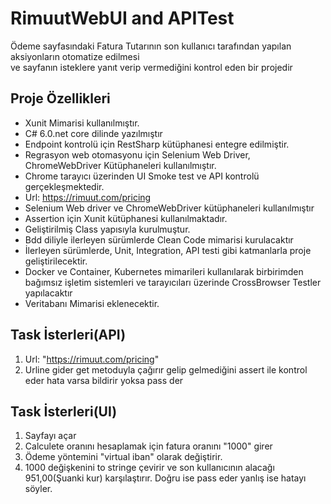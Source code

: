# RimuutWebUI and APITest
Ödeme sayfasındaki Fatura Tutarının son kullanıcı tarafından yapılan aksiyonların otomatize edilmesi <br>
ve sayfanın isteklere yanıt verip vermediğini kontrol eden bir projedir  
## Proje Özellikleri
* Xunit Mimarisi kullanılmıştır.
* C# 6.0.net core dilinde yazılmıştır
* Endpoint kontrolü için RestSharp kütüphanesi entegre edilmiştir.
* Regrasyon web otomasyonu için Selenium Web Driver, ChromeWebDriver Kütüphaneleri kullanılmıştır.
* Chrome tarayıcı üzerinden UI Smoke test ve API kontrolü gerçekleşmektedir.
* Url: https://rimuut.com/pricing
* Selenium Web driver ve ChromeWebDriver kütüphaneleri kullanılmıştır
* Assertion için Xunit kütüphanesi kullanılmaktadır.
* Geliştirilmiş Class yapısıyla kurulmuştur.
* Bdd diliyle ilerleyen sürümlerde Clean Code mimarisi kurulacaktır
* İlerleyen sürümlerde, Unit, Integration, API testi gibi katmanlarla proje geliştirilecektir.
* Docker ve Container, Kubernetes mimarileri kullanılarak birbirimden bağımsız işletim sistemleri ve tarayıcıları üzerinde CrossBrowser Testler yapılacaktır
* Veritabanı Mimarisi eklenecektir.

## Task İsterleri(API)
1. Url: "https://rimuut.com/pricing" 
2. Urline gider get metoduyla çağırır gelip gelmediğini assert ile kontrol eder hata varsa bildirir yoksa pass der

## Task İsterleri(UI)
1. Sayfayı açar
2. Calculete oranını hesaplamak için fatura oranını "1000" girer
3. Ödeme yöntemini "virtual iban" olarak değiştirir.
4. 1000 değişkenini to stringe çevirir ve son kullanıcının alacağı 951,00(Şuanki kur) karşılaştırır. Doğru ise pass eder yanlış ise hatayı söyler.
